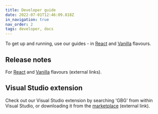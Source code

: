 ```yaml
---
title: Developer guide
date: 2022-07-01T12:46:09.818Z
in_navigation: true
nav_order: 2
tags: developer, docs
---
```

To get up and running, use our guides - in [React](https://darling-kataifi-e3972e.netlify.app/blog/getting-started-react/) and [Vanilla](https://darling-kataifi-e3972e.netlify.app/blog/getting-started-vanilla/) flavours.

## Release notes

For [React](https://ds.gbgplc.com/release-notes/react/) and [Vanilla](https://ds.gbgplc.com/release-notes/vanilla/) [](https://darling-kataifi-e3972e.netlify.app/release-notes-react/)flavours (external links).

## Visual Studio extension

Check out our Visual Studio extension by searching 'GBG' from within Visual Studio, or downloading it from the [marketplace](https://marketplace.visualstudio.com/items?itemName=GBGUX.gbg-component-library-helper&ssr=false#overview) (external link).